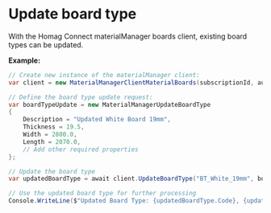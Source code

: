 <h1 id="UpdateBoardType">Update board type</h1>

With the Homag Connect materialManager boards client, existing board types can be updated. 

<strong>Example:</strong>

```csharp
// Create new instance of the materialManager client:
var client = new MaterialManagerClientMaterialBoards(subscriptionId, authorizationKey);

// Define the board type update request:
var boardTypeUpdate = new MaterialManagerUpdateBoardType
{
    Description = "Updated White Board 19mm",
    Thickness = 19.5,
    Width = 2800.0,
    Length = 2070.0,
    // Add other required properties
};

// Update the board type
var updatedBoardType = await client.UpdateBoardType("BT_White_19mm", boardTypeUpdate);

// Use the updated board type for further processing
Console.WriteLine($"Updated Board Type: {updatedBoardType.Code}, {updatedBoardType.Description}"); 
```


